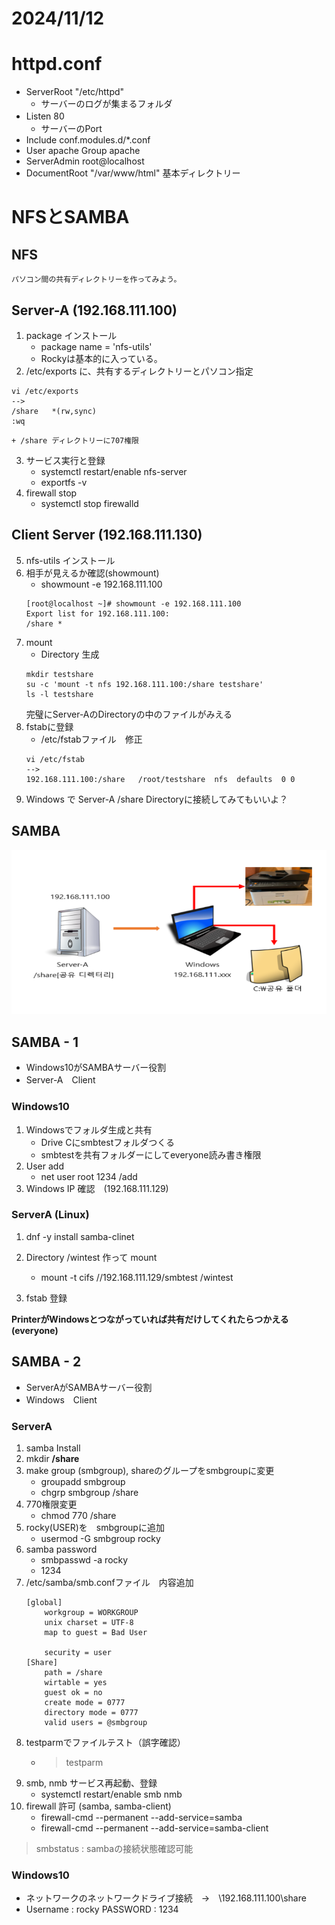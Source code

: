 # 2024/11/12

# httpd.conf
- ServerRoot "/etc/httpd" 
    + サーバーのログが集まるフォルダ
- Listen 80　
    + サーバーのPort
- Include conf.modules.d/*.conf
- User apache   Group apache
- ServerAdmin root@localhost
- DocumentRoot "/var/www/html" 基本ディレクトリー

# NFSとSAMBA
## NFS
`パソコン間の共有ディレクトリーを作ってみよう。`
## Server-A (192.168.111.100)
1. package インストール
    + package name = 'nfs-utils'
    + Rockyは基本的に入っている。
2. /etc/exports に、共有するディレクトリーとパソコン指定
```
vi /etc/exports
-->
/share   *(rw,sync)
:wq
```
    + /share ディレクトリーに707権限
3. サービス実行と登録
    + systemctl restart/enable nfs-server
    + exportfs -v
4. firewall stop
    + systemctl stop firewalld

## Client Server (192.168.111.130)
5. nfs-utils インストール
6. 相手が見えるか確認(showmount)
    + showmount -e 192.168.111.100
    ```
    [root@localhost ~]# showmount -e 192.168.111.100    
    Export list for 192.168.111.100:
    /share *
    ```
7. mount
    + Directory 生成
    ```
    mkdir testshare
    su -c 'mount -t nfs 192.168.111.100:/share testshare'
    ls -l testshare
    ```
    完璧にServer-AのDirectoryの中のファイルがみえる
8. fstabに登録
    + /etc/fstabファイル　修正
    ```
    vi /etc/fstab
    --> 
    192.168.111.100:/share   /root/testshare  nfs  defaults  0 0
    ```
9. Windows で Server-A /share Directoryに接続してみてもいいよ？

## SAMBA
![samba](/202411/pic/samba.png)

## SAMBA - 1
- Windows10がSAMBAサーバー役割
- Server-A　Client

### Windows10
1. Windowsでフォルダ生成と共有
    + Drive Cにsmbtestフォルダつくる
    + smbtestを共有フォルダーにしてeveryone読み書き権限
2. User add
    + net user root 1234 /add
3. Windows IP 確認　(192.168.111.129)


### ServerA (Linux)

1. dnf -y install samba-clinet

2. Directory /wintest 作って mount
    + mount -t cifs //192.168.111.129/smbtest /wintest

3. fstab 登録

**PrinterがWindowsとつながっていれば共有だけしてくれたらつかえる(everyone)**

## SAMBA - 2

- ServerAがSAMBAサーバー役割
- Windows　Client

### ServerA
1. samba Install
2. mkdir **/share**
3. make group (smbgroup), shareのグループをsmbgroupに変更
    + groupadd smbgroup
    + chgrp smbgroup /share
4. 770権限変更
    + chmod 770 /share
5. rocky(USER)を　smbgroupに追加
    + usermod -G smbgroup rocky
6. samba password
    + smbpasswd -a rocky
    + 1234
7. /etc/samba/smb.confファイル　内容追加
    ```
    [global]
        workgroup = WORKGROUP
        unix charset = UTF-8
        map to guest = Bad User

        security = user
    [Share]
        path = /share
        wirtable = yes
        guest ok = no
        create mode = 0777
        directory mode = 0777
        valid users = @smbgroup
    ```
8. testparmでファイルテスト（誤字確認）
    + >testparm
9. smb, nmb サービス再起動、登録
    + systemctl restart/enable smb nmb
10. firewall 許可 (samba, samba-client)
    + firewall-cmd --permanent --add-service=samba
    + firewall-cmd --permanent --add-service=samba-client

> smbstatus : sambaの接続状態確認可能 
### Windows10

- ネットワークのネットワークドライブ接続　→　\\192.168.111.100\share
- Username : rocky PASSWORD : 1234